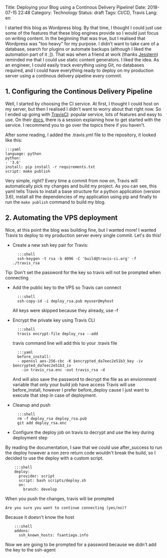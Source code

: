 Title: Deploying your Blog using a Continous Delivery Pipeline!
Date: 2018-07-15 22:48
Category: Technology
Status: draft
Tags: CI/CD, Travis
Lang: en

I started this blog as Wordpress blog. By that time, I thought I could just use some of the features
that these blog engines provide so I would just focus on writing content. In the beginning that was
true, but I realised that Wordpress was "too heavy" for my purpose. I didn't want to take care of a
database, search for plugins or automate backups (although I liked the automation part of it ;]). That was when a friend at work (thanks [Jesstern](http://jsstrn.me/)) reminded me that I could use static content generators. I liked the idea. As an engineer, I could easily track everything using Git, no databases required,
and I could have everything ready to deploy on my production server using a continous delivery pipeline every commit.

## 1. Configuring the Continous Delivery Pipeline
Well, I started by choosing the CI service. At first, I thought I could host on my server, but then I realised I didn't want to worry about that right now.
So I ended up going with [TravisCI](http://travis-ci.org): popular service, lots of features and easy to use.
On their [docs](https://docs.travis-ci.com/user/getting-started/#To-get-started-with-Travis-CI), there is a session explaining how to get started with the service.
I recommend you to go over the topics there if you haven't.

After some reading, I added the .travis.yml file to the repository, it looked like this:

    :::yaml
    language: python
    python:
    - '3.6'
    install: pip install -r requirements.txt
    script: make publish

Very simple, right? Every time a commit from now on, Travis will automatically pick my changes and build my project. As you can see, this yaml tells Travis to install
a base structure for a python application (version 3.6), install all the dependencies of my application using pip and finally to run the `make publish` command
to build my blog.

## 2. Automating the VPS deployment
Nice, at this point the blog was building fine, but I wanted more! I wanted Travis to deploy to my production server every single commit. Let's do this!

* Create a new ssh key pair for Travis:

        :::shell
        ssh-keygen -t rsa -b 4096 -C 'build@travis-ci.org' -f ./travis_rsa

Tip: Don't set the password for the key so travis will not be prompted when connecting

* Add the public key to the VPS so Travis can connect

        :::shell
        ssh-copy-id -i deploy_rsa.pub myuser@myhost
    All keys were skipped because they already, use -f

* Encrypt the private key using Travis CLI

        :::shell
        travis encrypt-file deploy_rsa --add

    travis command line will add this to your .travis file

        :::yaml
        before_install:
        - openssl aes-256-cbc -K $encrypted_da7eec2e51b3_key -iv $encrypted_da7eec2e51b3_iv
          -in travis_rsa.enc -out travis_rsa -d

    And will also save the password to decrypt the file as an enviornment variable that only your build job have access
Travis will use before_install, however I prefer before_deploy cause I just want to execute that step in case of deployment.

* Cleanup and push

        :::shell
        rm -f deploy_rsa deploy_rsa.pub
        git add deploy_rsa.enc

* Configure the deploy job on travis to decrypt and use the key during deployment step

By reading the documentation, I saw that we could use after_success to run the deploy however a non zero return code wouldn't break the build, so I decided to use the deploy with a custom script.

        :::shell
        deploy:
          provider: script
          script: bash scripts/deploy.sh
          on:
            branch: develop

When you push the changes, travis will be prompted
```
Are you sure you want to continue connecting (yes/no)?
```
Because it doesn't know the host

        :::shell
        addons:
          ssh_known_hosts: fsantiago.info

Now we are going to be prompted for a password because we didn't add the key to the ssh-agent
